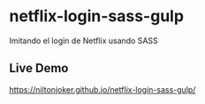 # netflix-login-sass-gulp

Imitando el login de Netflix usando SASS

## Live Demo
https://niltonjoker.github.io/netflix-login-sass-gulp/
